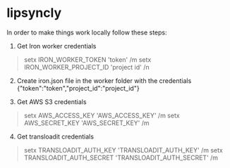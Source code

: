 # lipsyncly

In order to make things work locally follow these steps:
1. Get Iron worker credentials 
> setx IRON_WORKER_TOKEN 'token' /m
> setx IRON_WORKER_PROJECT_ID 'project id' /n

2. Create iron.json file in the worker folder with the credentials
{"token":"token","project_id":"project_id"}

3. Get AWS S3 credentials
> setx AWS_ACCESS_KEY 'AWS_ACCESS_KEY' /m
> setx AWS_SECRET_KEY 'AWS_SECRET_KEY' /m

4. Get transloadit credentials
> setx TRANSLOADIT_AUTH_KEY 'TRANSLOADIT_AUTH_KEY' /m
> setx TRANSLOADIT_AUTH_SECRET 'TRANSLOADIT_AUTH_SECRET' /m

